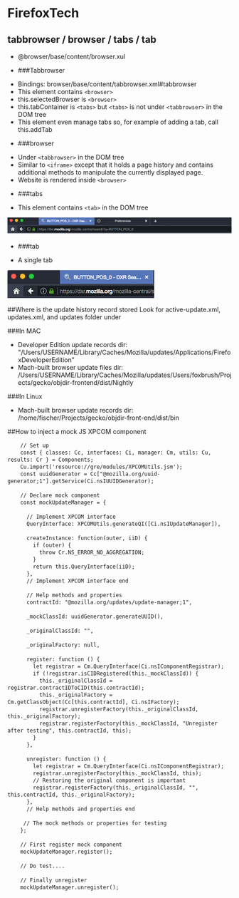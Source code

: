 # FirefoxTech


## tabbrowser / browser / tabs / tab
* @browser/base/content/browser.xul

* ###Tabbrowser
 - Bindings: browser/base/content/tabbrowser.xml#tabbrowser
 - This element contains ```<browser>```
 - this.selectedBrowser is ```<browser>```
 - this.tabContainer is ```<tabs>``` but ```<tabs>``` is not under ```<tabbrowser>``` in the DOM tree
 - This element even manage tabs so, for example of adding a tab,  call this.addTab

* ###browser
 - Under ```<tabbrowser>``` in the DOM tree
 - Similar to ```<iframe>``` except that it holds a page history and contains additional methods to manipulate the currently displayed page.
 - Website is rendered inside ```<browser>```
 
* ###tabs
 - This element contains ```<tab>``` in the DOM tree
 
 ![tabs image](https://raw.githubusercontent.com/Fischer-L/FirefoxTech/master/img/tabs.png)
  
* ###tab
 - A single tab 
 
  ![tab image](https://raw.githubusercontent.com/Fischer-L/FirefoxTech/master/img/tab.png)



##Where is the update history record stored
Look for active-update.xml, updates.xml, and updates folder under 

###In MAC
- Developer Edition update records dir: "/Users/USERNAME/Library/Caches/Mozilla/updates/Applications/FirefoxDeveloperEdition"
- Mach-built browser update files dir: /Users/USERNAME/Library/Caches/Mozilla/updates/Users/foxbrush/Projects/gecko/objdir-frontend/dist/Nightly

###In Linux
- Mach-built browser update records dir: /home/fischer/Projects/gecko/objdir-front-end/dist/bin



##How to inject a mock JS XPCOM component
```javaascript
    // Set up
    const { classes: Cc, interfaces: Ci, manager: Cm, utils: Cu, results: Cr } = Components;
    Cu.import('resource://gre/modules/XPCOMUtils.jsm');
    const uuidGenerator = Cc["@mozilla.org/uuid-generator;1"].getService(Ci.nsIUUIDGenerator);

    // Declare mock component
    const mockUpdateManager = {
      
      // Implement XPCOM interface
      QueryInterface: XPCOMUtils.generateQI([Ci.nsIUpdateManager]),
    
      createInstance: function(outer, iiD) {
        if (outer) {
          throw Cr.NS_ERROR_NO_AGGREGATION;
        }
        return this.QueryInterface(iiD);
      },
      // Implement XPCOM interface end

      // Help methods and properties 
      contractId: "@mozilla.org/updates/update-manager;1",
    
      _mockClassId: uuidGenerator.generateUUID(),
    
      _originalClassId: "",
    
      _originalFactory: null,
    
      register: function () {
        let registrar = Cm.QueryInterface(Ci.nsIComponentRegistrar);
        if (!registrar.isCIDRegistered(this._mockClassId)) {
          this._originalClassId = registrar.contractIDToCID(this.contractId);
          this._originalFactory = Cm.getClassObject(Cc[this.contractId], Ci.nsIFactory);
          registrar.unregisterFactory(this._originalClassId, this._originalFactory);
          registrar.registerFactory(this._mockClassId, "Unregister after testing", this.contractId, this);
        }
      },
    
      unregister: function () {
        let registrar = Cm.QueryInterface(Ci.nsIComponentRegistrar);
        registrar.unregisterFactory(this._mockClassId, this);
        // Restoring the original component is important
        registrar.registerFactory(this._originalClassId, "", this.contractId, this._originalFactory);
      },
      // Help methods and properties end

     // The mock methods or properties for testing
    };

    // First register mock component    
    mockUpdateManager.register();

    // Do test....

    // Finally unregister 
    mockUpdateManager.unregister();
```
